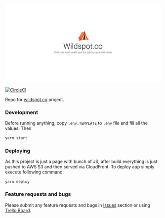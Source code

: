![Wildspot](/assets/logo/logo.png?raw=true "Wildspot.co")

[![CircleCI](https://circleci.com/gh/RafalWilinski/wildspot/tree/master.svg?style=shield)](https://circleci.com/gh/RafalWilinski/wildspot/tree/master)

Repo for [wildspot.co](https://wildspot.co) project.

### Development

Before running anything, copy `.env.TEMPLATE` to `.env` file and fill all the values. Then:

```sh
yarn start
```

### Deploying

As this project is just a page with bunch of JS, after build everything is just pushed to AWS S3 and then served via CloudFront. To deploy app simply execute following command:

```
yarn deploy
```

### Feature requests and bugs

Please submit any feature requests and bugs in [Issues](https://github.com/RafalWilinski/wildspot/issues) section or using [Trello Board](https://trello.com/b/Q7onKpPF/wildspotco-features).
